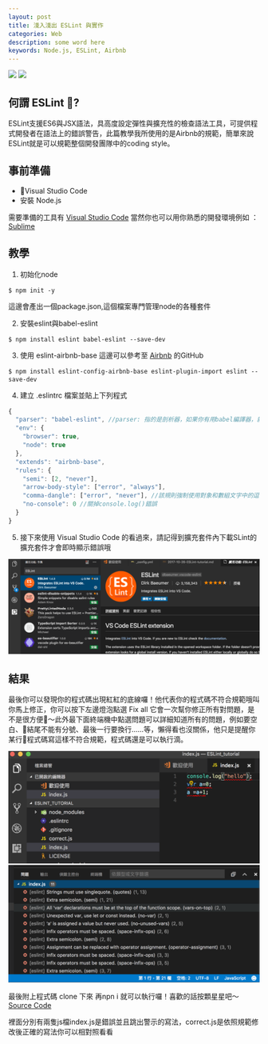 ```yaml
---
layout: post
title: 淺入淺出 ESLint 與實作
categories: Web
description: some word here
keywords: Node.js, ESLint, Airbnb
---
```



<img src="https://es6.io/images/eslint.png"> <img src="https://a0.muscache.com/airbnb/static/logos/belo-200x200-4d851c5b28f61931bf1df28dd15e60ef.png">


## 何謂 ESLint ?

 ESLint支援ES6與JSX語法，具高度設定彈性與擴充性的檢查語法工具，可提供程式開發者在語法上的錯誤警告，此篇教學我所使用的是Airbnb的規範，簡單來說ESLint就是可以規範整個開發團隊中的coding style。

## 事前準備
- Visual Studio Code
- 安裝 Node.js

需要準備的工具有 [Visual Studio Code](https://code.visualstudio.com/) 當然你也可以用你熟悉的開發環境例如 ： [Sublime](https://www.sublimetext.com/) 

## 教學
1. 初始化node
```
$ npm init -y
```
這邊會產出一個package.json,這個檔案專門管理node的各種套件

2. 安裝eslint與babel-eslint 
```
$ npm install eslint babel-eslint --save-dev
```

3. 使用 eslint-airbnb-base
這邊可以參考至 [Airbnb](es6+的eslint-rules) 的GitHub
```
$ npm install eslint-config-airbnb-base eslint-plugin-import eslint --save-dev
```

4. 建立 .eslintrc 檔案並貼上下列程式
```js
{
  "parser": "babel-eslint", //parser: 指的是剖析器，如果你有用babel編譯器，就是設定"babel-eslint"
  "env": {
    "browser": true,
    "node": true
  },
  "extends": "airbnb-base",
  "rules": {
    "semi": [2, "never"],
    "arrow-body-style": ["error", "always"],
    "comma-dangle": ["error", "never"], //該規則強制使用對象和數組文字中的逗號
    "no-console": 0 //關掉console.log()錯誤
  }
}
```
5. 接下來使用 Visual Studio Code 的看過來，請記得到擴充套件內下載SLint的擴充套件才會即時顯示錯誤哦

<img src="/images/posts/web/img1061026-1.png">

## 結果

最後你可以發現你的程式碼出現紅紅的底線囉！他代表你的程式碼不符合規範哦叫你馬上修正，你可以按下左邊燈泡點選 Fix all 它會一次幫你修正所有對問題，是不是很方便～此外最下面終端機中點選問題可以詳細知道所有的問題，例如要空白、結尾不能有分號、最後一行要換行......等，懶得看也沒關係，他只是提醒你某行程式碼寫這樣不符合規範，程式碼還是可以執行滴。

<img src="/images/posts/web/img1061026-2.png">
<img src="/images/posts/web/img1061026-3.png">


最後附上程式碼 clone 下來 再npn i 就可以執行囉！喜歡的話按顆星星吧～ [Source Code](https://github.com/andy6804tw/ESLint_tutorial)

裡面分別有兩隻js檔index.js是錯誤並且跳出警示的寫法，correct.js是依照規範修改後正確的寫法你可以相對照看看